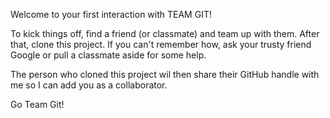 Welcome to your first interaction with TEAM GIT!

To kick things off, find a friend (or classmate) and team up with them. After that, clone this project. If you can't remember how, ask your trusty friend Google or pull a classmate aside for some help.

The person who cloned this project wil then share their GitHub handle with me so I can add you as a collaborator.

Go Team Git!
